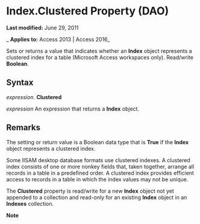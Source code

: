 
# Index.Clustered Property (DAO)

 **Last modified:** June 29, 2011

 _ **Applies to:** Access 2013 | Access 2016_

Sets or returns a value that indicates whether an  **Index** object represents a clustered index for a table (Microsoft Access workspaces only). Read/write **Boolean**.


## Syntax

 _expression_. **Clustered**

 _expression_ An expression that returns a **Index** object.


## Remarks

The setting or return value is a Boolean data type that is  **True** if the **Index** object represents a clustered index.

Some IISAM desktop database formats use clustered indexes. A clustered index consists of one or more nonkey fields that, taken together, arrange all records in a table in a predefined order. A clustered index provides efficient access to records in a table in which the index values may not be unique.

The  **Clustered** property is read/write for a new **Index** object not yet appended to a collection and read-only for an existing **Index** object in an **Indexes** collection.


 **Note**  

